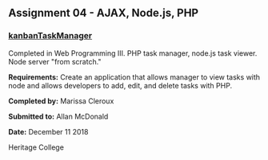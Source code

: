## Assignment 04 - AJAX, Node.js, PHP

### [kanbanTaskManager](https://kanban-task-manager.herokuapp.com/)
Completed in Web Programming III. PHP task manager, node.js task viewer. Node server "from scratch."

**Requirements:** Create an application that allows manager to view tasks with node and allows developers to add, edit, and delete tasks with PHP. 

**Completed by:** Marissa Cleroux

**Submitted to:** Allan McDonald

**Date:** December 11 2018

Heritage College

